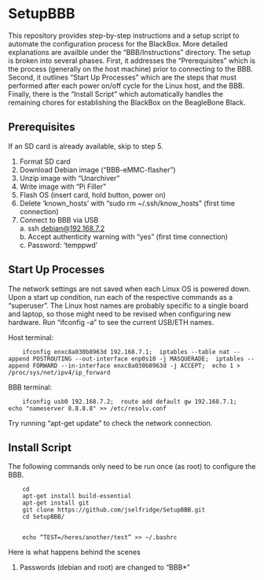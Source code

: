 
SetupBBB
========

This repository provides step-by-step instructions and a setup script to 
automate the configuration process for the BlackBox.  More detailed explanations 
are availble under the “BBB/Instructions” directory.  The setup is broken into 
several phases.  First, it addresses the “Prerequisites” which is the process 
(generally on the host machine) prior to connecting to the BBB.  Second, it 
outlines “Start Up Processes” which are the steps that must performed after 
each power on/off cycle for the Linux host, and the BBB.  Finally, there is 
the “Install Script” which automatically handles the remaining chores for 
establishing the BlackBox on the BeagleBone Black.    


Prerequisites
-------------
If an SD card is already available, skip to step 5.    
1.  Format SD card    
2.  Download Debian image (“BBB-eMMC-flasher”)    
3.  Unzip image with “Unarchiver”    
4.  Write image with “Pi Filler”    
5.  Flash OS (insert card, hold button, power on)    
6.  Delete ‘known_hosts’ with “sudo rm ~/.ssh/know_hosts” (first time connection)    
7.  Connect to BBB via USB    
    a. ssh debian@192.168.7.2    
    b. Accept authenticity warning with “yes” (first time connection)    
    c. Password: ‘temppwd’    


Start Up Processes
------------------
The network settings are not saved when each Linux OS is powered down.  Upon a 
start up condition, run each of the respective commands as a “superuser”.  The 
Linux host names are probably specific to a single board and laptop, so those 
might need to be revised when configuring new hardware.  Run “ifconfig -a” to 
see the current USB/ETH names.    

Host terminal:    

        ifconfig enxc8a030b8963d 192.168.7.1;  iptables --table nat --append POSTROUTING --out-interface enp0s10 -j MASQUERADE;  iptables --append FORWARD --in-interface enxc8a030b8963d -j ACCEPT;  echo 1 > /proc/sys/net/ipv4/ip_forward    
        
BBB terminal:    

        ifconfig usb0 192.168.7.2;  route add default gw 192.168.7.1;  echo "nameserver 8.8.8.8" >> /etc/resolv.conf    
        
Try running “apt-get update” to check the network connection.    


Install Script
--------------
The following commands only need to be run once (as root) to configure the BBB.    

        cd    
        apt-get install build-essential    
        apt-get install git    
        git clone https://github.com/jselfridge/SetupBBB.git    
        cd SetupBBB/    


        echo “TEST=/heres/another/test” >> ~/.bashrc    



Here is what happens behind the scenes
1.  Passwords (debian and root) are changed to “BBB*”

